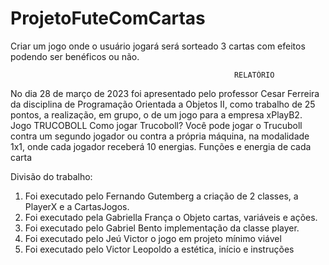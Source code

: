 # ProjetoFuteComCartas
Criar um jogo onde o usuário jogará será sorteado 3 cartas com efeitos podendo ser benéficos ou não.
                                                                                                      
												      RELATÓRIO
												      
No dia 28 de março de 2023 foi apresentado pelo professor Cesar Ferreira da disciplina de Programação Orientada a Objetos II, como trabalho de 25 pontos, a realização, em grupo, o de um jogo para a empresa xPlayB2. 
                            Jogo TRUCOBOLL
Como jogar Trucoboll?
Você pode jogar o Trucuboll contra um segundo jogador ou contra a própria máquina, na modalidade 1x1, onde cada jogador receberá 10 energias. 
Funções e energia de cada carta


	
Divisão do trabalho: 
1.	Foi executado pelo Fernando Gutemberg a criação de 2 classes, a PlayerX e a CartasJogos. 
2.	Foi executado pela Gabriella França o Objeto cartas, variáveis e ações. 
3.	Foi executado pelo Gabriel Bento implementação da classe player.
4.	Foi executado pelo Jeú Victor o jogo em projeto mínimo viável
5.	Foi executado pelo Victor Leopoldo a estética, início e instruções


